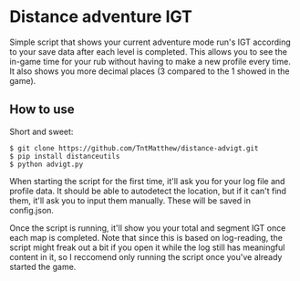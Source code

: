 # Distance adventure IGT
Simple script that shows your current adventure mode run's IGT according to your save data after
each level is completed. This allows you to see the in-game time for your rub without having
to make a new profile every time. It also shows you more decimal places (3 compared to the
1 showed in the game).

## How to use
Short and sweet:  
    
    $ git clone https://github.com/TntMatthew/distance-advigt.git
    $ pip install distanceutils
    $ python advigt.py

When starting the script for the first time, it'll ask you for your log file and profile data.
It should be able to autodetect the location, but if it can't find them, it'll ask you to input
them manually. These will be saved in config.json.

Once the script is running, it'll show you your total and segment IGT once each map is completed. Note that since this is based on log-reading, the script might freak out a bit
if you open it while the log still has meaningful content in it, so I reccomend only
running the script once you've already started the game.